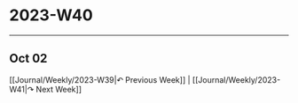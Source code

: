 # 2023-W40
---

## Oct 02

[[Journal/Weekly/2023-W39|↶ Previous Week]] | [[Journal/Weekly/2023-W41|↷ Next Week]]

